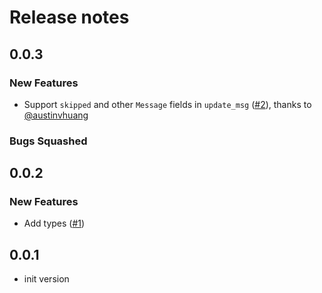 # Release notes

<!-- do not remove -->

## 0.0.3

### New Features

- Support `skipped` and other `Message` fields in `update_msg` ([#2](https://github.com/AnswerDotAI/dialoghelper/pull/2)), thanks to [@austinvhuang](https://github.com/austinvhuang)

### Bugs Squashed


## 0.0.2

### New Features

- Add types ([#1](https://github.com/AnswerDotAI/dialoghelper/issues/1))


## 0.0.1

- init version

